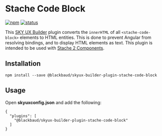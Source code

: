 # Stache Code Block

[![npm](https://img.shields.io/npm/v/@blackbaud/skyux-builder-plugin-stache-code-block.svg)](https://www.npmjs.com/package/@blackbaud/skyux-builder-plugin-stache-code-block)
[![status](https://travis-ci.org/blackbaud/skyux-builder-plugin-stache-code-block.svg?branch=master)](https://travis-ci.org/blackbaud/skyux-builder-plugin-stache-code-block)

This [SKY UX Builder](https://github.com/blackbaud/skyux-builder) plugin converts the `innerHTML` of all `<stache-code-block>` elements to HTML entities. This is done to prevent Angular from resolving bindings, and to display HTML elements as text. This plugin is intended to be used with [Stache 2 Components](https://github.com/blackbaud/stache2).

## Installation

```
npm install --save @blackbaud/skyux-builder-plugin-stache-code-block
```

## Usage

Open **skyuxconfig.json** and add the following:

```
{
  "plugins": [
    "@blackbaud/skyux-builder-plugin-stache-code-block"
  ]
}
```
